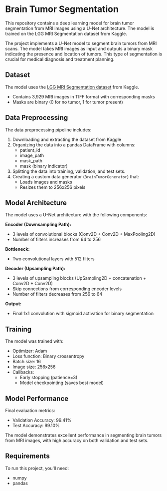 # Brain Tumor Segmentation

This repository contains a deep learning model for brain tumor segmentation from MRI images using a U-Net architecture. The model is trained on the LGG MRI Segmentation dataset from Kaggle.

The project implements a U-Net model to segment brain tumors from MRI scans. The model takes MRI images as input and outputs a binary mask indicating the presence and location of tumors. This type of segmentation is crucial for medical diagnosis and treatment planning.


## Dataset

The model uses the [LGG MRI Segmentation dataset](https://www.kaggle.com/datasets/mateuszbuda/lgg-mri-segmentation) from Kaggle.

- Contains 3,929 MRI images in TIFF format with corresponding masks
- Masks are binary (0 for no tumor, 1 for tumor present)

## Data Preprocessing

The data preprocessing pipeline includes:
1. Downloading and extracting the dataset from Kaggle
2. Organizing the data into a pandas DataFrame with columns:
   - patient_id
   - image_path
   - mask_path
   - mask (binary indicator)
3. Splitting the data into training, validation, and test sets.
4. Creating a custom data generator (`BrainTumorGenerator`) that:
   - Loads images and masks
   - Resizes them to 256x256 pixels

## Model Architecture

The model uses a U-Net architecture with the following components:

**Encoder (Downsampling Path):**
- 3 levels of convolutional blocks (Conv2D + Conv2D + MaxPooling2D)
- Number of filters increases from 64 to 256

**Bottleneck:**
- Two convolutional layers with 512 filters

**Decoder (Upsampling Path):**
- 3 levels of upsampling blocks (UpSampling2D + concatenation + Conv2D + Conv2D)
- Skip connections from corresponding encoder levels
- Number of filters decreases from 256 to 64

**Output:**
- Final 1x1 convolution with sigmoid activation for binary segmentation

## Training

The model was trained with:
- Optimizer: Adam
- Loss function: Binary crossentropy
- Batch size: 16
- Image size: 256x256
- Callbacks:
  - Early stopping (patience=3)
  - Model checkpointing (saves best model)
 
## Model Performance

Final evaluation metrics:
- Validation Accuracy: 99.41%
- Test Accuracy: 99.10%

The model demonstrates excellent performance in segmenting brain tumors from MRI images, with high accuracy on both validation and test sets.

## Requirements

To run this project, you'll need:
- numpy
- pandas
